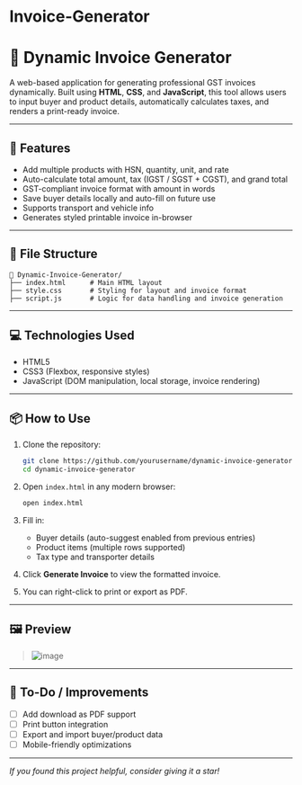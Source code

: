# Invoice-Generator

# 🧾 Dynamic Invoice Generator

A web-based application for generating professional GST invoices dynamically. Built using **HTML**, **CSS**, and **JavaScript**, this tool allows users to input buyer and product details, automatically calculates taxes, and renders a print-ready invoice.

---

## 🚀 Features

* Add multiple products with HSN, quantity, unit, and rate
* Auto-calculate total amount, tax (IGST / SGST + CGST), and grand total
* GST-compliant invoice format with amount in words
* Save buyer details locally and auto-fill on future use
* Supports transport and vehicle info
* Generates styled printable invoice in-browser

---

## 📂 File Structure

```
📁 Dynamic-Invoice-Generator/
├── index.html      # Main HTML layout
├── style.css       # Styling for layout and invoice format
├── script.js       # Logic for data handling and invoice generation
```

---

## 💻 Technologies Used

* HTML5
* CSS3 (Flexbox, responsive styles)
* JavaScript (DOM manipulation, local storage, invoice rendering)

---

## 📦 How to Use

1. Clone the repository:

   ```bash
   git clone https://github.com/yourusername/dynamic-invoice-generator.git
   cd dynamic-invoice-generator
   ```

2. Open `index.html` in any modern browser:

   ```bash
   open index.html
   ```

3. Fill in:

   * Buyer details (auto-suggest enabled from previous entries)
   * Product items (multiple rows supported)
   * Tax type and transporter details

4. Click **Generate Invoice** to view the formatted invoice.

5. You can right-click to print or export as PDF.

---

## 🖼 Preview

> ![image](https://github.com/user-attachments/assets/4e044a7a-5a97-4f95-8f6b-e873cc172a31)


---

## 📌 To-Do / Improvements

* [ ] Add download as PDF support
* [ ] Print button integration
* [ ] Export and import buyer/product data
* [ ] Mobile-friendly optimizations

---
 *If you found this project helpful, consider giving it a star!*
